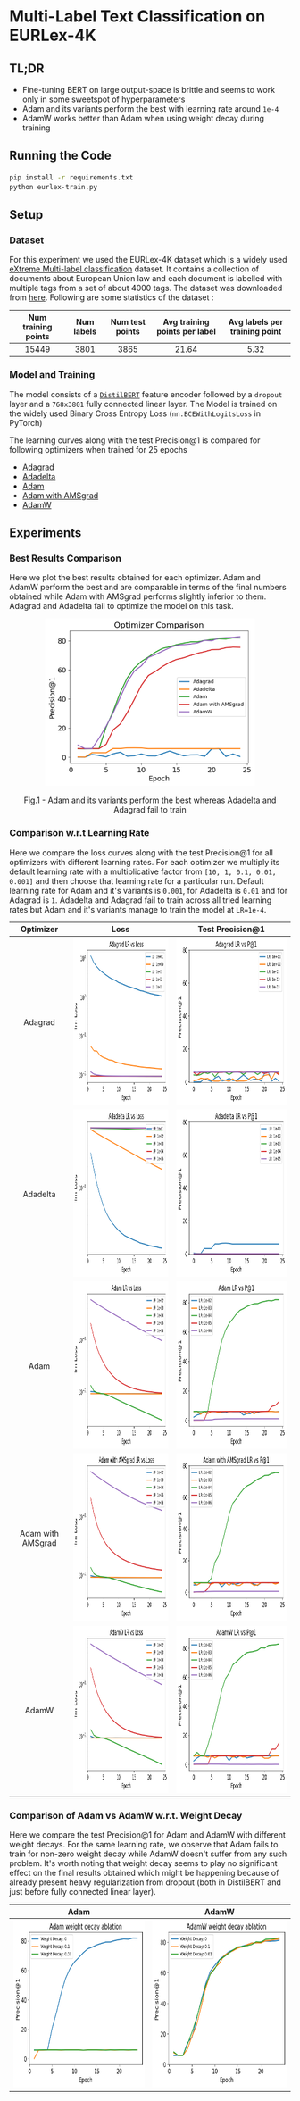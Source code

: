 # Multi-Label Text Classification on EURLex-4K
## TL;DR
* Fine-tuning BERT on large output-space is brittle and seems to work only in some sweetspot of hyperparameters
* Adam and its variants perform the best with learning rate around ```1e-4```
* AdamW works better than Adam when using weight decay during training

## Running the Code
``` bash
pip install -r requirements.txt
python eurlex-train.py
```

## Setup
### Dataset
For this experiment we used the EURLex-4K dataset which is a widely used [eXtreme Multi-label classification](http://manikvarma.org/downloads/XC/XMLRepository.html) dataset. It contains a collection of documents about European Union law and each document is labelled with multiple tags from a set of about 4000 tags. The dataset was downloaded from [here](https://drive.google.com/open?id=1iPGbr5-z2LogtMFG1rwwekV_aTubvAb2). Following are some statistics of the dataset : 

Num training points | Num labels | Num test points | Avg training points per label | Avg labels per training point
:------------------:|:------------------:|:------------------:|:------------------:|:------------------:
15449 | 3801 | 3865 | 21.64 | 5.32

### Model and Training
The model consists of a [`DistilBERT`](https://huggingface.co/distilbert-base-uncased) feature encoder followed by a `dropout` layer and a `768x3801` fully connected linear layer. The Model is trained on the widely used Binary Cross Entropy Loss (`nn.BCEWithLogitsLoss` in PyTorch)

The learning curves along with the test Precision@1 is compared for following optimizers when trained for 25 epochs
* [Adagrad](https://jmlr.org/papers/v12/duchi11a.html)
* [Adadelta](https://arxiv.org/abs/1212.5701)
* [Adam](https://arxiv.org/abs/1412.6980)
* [Adam with AMSgrad](https://arxiv.org/abs/1904.09237)
* [AdamW](https://arxiv.org/abs/1711.05101)

## Experiments
### Best Results Comparison
Here we plot the best results obtained for each optimizer. Adam and AdamW perform the best and are comparable in terms of the final numbers obtained while Adam with AMSgrad performs slightly inferior to them. Adagrad and Adadelta fail to optimize the model on this task.

<p align="center"> <img src="Plots/Optimizer_Comparison.png" height="300"/> </p>
<p align = "center"> Fig.1 - Adam and its variants perform the best whereas Adadelta and Adagrad fail to train</p>

### Comparison w.r.t Learning Rate
Here we compare the loss curves along with the test Precision@1 for all optimizers with different learning rates. For each optimizer we multiply its default learning rate with a multiplicative factor from `[10, 1, 0.1, 0.01, 0.001]` and then choose that learning rate for a particular run. Default learning rate for Adam and it's variants is `0.001`, for Adadelta is `0.01` and for Adagrad is `1`. Adadelta and Adagrad fail to train across all tried learning rates but Adam and it's variants manage to train the model at `LR=1e-4`. 

Optimizer           | Loss                                                              |  Test Precision@1
:------------------:|:-----------------------------------------------------------------:|:----------------------------------------------------------------:
Adagrad             | <img src="Plots/Adagrad_LR_vs_Loss.png" height="300"/>            |  <img src="Plots/Adagrad_LR_vs_P@1.png" height="300"/>
Adadelta            | <img src="Plots/Adadelta_LR_vs_Loss.png" height="300"/>           |  <img src="Plots/Adadelta_LR_vs_P@1.png" height="300"/>
Adam                | <img src="Plots/Adam_LR_vs_Loss.png" height="300"/>               |  <img src="Plots/Adam_LR_vs_P@1.png" height="300"/>
Adam with AMSgrad   | <img src="Plots/Adam_with_AMSgrad_LR_vs_Loss.png" height="300"/>  |  <img src="Plots/Adam_with_AMSgrad_LR_vs_P@1.png" height="300"/>
AdamW               | <img src="Plots/AdamW_LR_vs_Loss.png" height="300"/>              |  <img src="Plots/AdamW_LR_vs_P@1.png" height="300"/>

### Comparison of Adam vs AdamW w.r.t. Weight Decay
Here we compare the test Precision@1 for Adam and AdamW with different weight decays. For the same learning rate, we observe that Adam fails to train for non-zero weight decay while AdamW doesn't suffer from any such problem. It's worth noting that weight decay seems to play no significant effect on the final results obtained which might be happening because of already present heavy regularization from dropout (both in DistilBERT and just before fully connected linear layer).

Adam                                                            |  AdamW
:--------------------------------------------------------------:|:---------------------------------------------------------------:
<img src="Plots/Adam_weight_decay_ablation.png" height="300"/>  |  <img src="Plots/AdamW_weight_decay_ablation.png" height="300"/>
